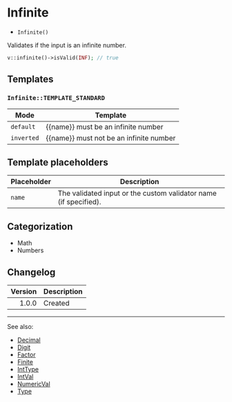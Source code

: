 # Infinite

- `Infinite()`

Validates if the input is an infinite number.

```php
v::infinite()->isValid(INF); // true
```

## Templates

### `Infinite::TEMPLATE_STANDARD`

| Mode       | Template                                |
|------------|-----------------------------------------|
| `default`  | {{name}} must be an infinite number     |
| `inverted` | {{name}} must not be an infinite number |

## Template placeholders

| Placeholder | Description                                                      |
|-------------|------------------------------------------------------------------|
| `name`      | The validated input or the custom validator name (if specified). |

## Categorization

- Math
- Numbers

## Changelog

| Version | Description |
|--------:|-------------|
|   1.0.0 | Created     |

***
See also:

- [Decimal](Decimal.md)
- [Digit](Digit.md)
- [Factor](Factor.md)
- [Finite](Finite.md)
- [IntType](IntType.md)
- [IntVal](IntVal.md)
- [NumericVal](NumericVal.md)
- [Type](Type.md)
